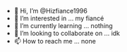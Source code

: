 - 👋 Hi, I’m @Hizfiance1996
- 👀 I’m interested in ... my fiancé 
- 🌱 I’m currently learning ... nothing 
- 💞️ I’m looking to collaborate on ... idk 
- 📫 How to reach me ... none

<!---
Hizfiance1996/Hizfiance1996 is a ✨ special ✨ repository because its `README.md` (this file) appears on your GitHub profile.
You can click the Preview link to take a look at your changes.
--->

